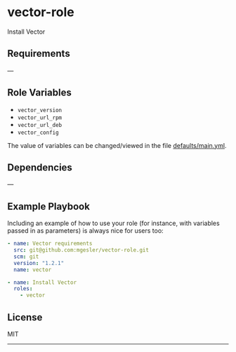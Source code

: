 vector-role
=========

Install Vector

Requirements
------------

—

Role Variables
--------------

- `vector_version`
- `vector_url_rpm`
- `vector_url_deb`
- `vector_config`

The value of variables can be changed/viewed in the file [defaults/main.yml](./defaults/main.yml).

Dependencies
------------

—

Example Playbook
----------------

Including an example of how to use your role (for instance, with variables passed in as parameters) is always nice for users too:
```yaml
- name: Vector requirements
  src: git@github.com:mgesler/vector-role.git
  scm: git
  version: "1.2.1"
  name: vector

- name: Install Vector
  roles:
    - vector
```

License
-------

MIT

------------------

